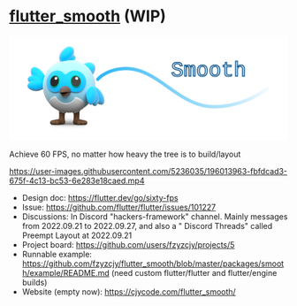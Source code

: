# [flutter_smooth](https://github.com/fzyzcjy/flutter_smooth/tree/master) (WIP)

![logo](https://github.com/fzyzcjy/flutter_smooth_blob/blob/master/meta/logo.svg)

Achieve 60 FPS, no matter how heavy the tree is to build/layout


https://user-images.githubusercontent.com/5236035/196013963-fbfdcad3-675f-4c13-bc53-6e283e18caed.mp4




* Design doc: https://flutter.dev/go/sixty-fps
* Issue: https://github.com/flutter/flutter/issues/101227
* Discussions: In Discord "hackers-framework" channel. Mainly messages from 2022.09.21 to 2022.09.27, and also a "
  Discord Threads" called Preempt Layout at 2022.09.21
* Project board: https://github.com/users/fzyzcjy/projects/5
* Runnable example: https://github.com/fzyzcjy/flutter_smooth/blob/master/packages/smooth/example/README.md (need custom
  flutter/flutter and flutter/engine builds)
* Website (empty now): https://cjycode.com/flutter_smooth/
